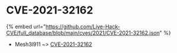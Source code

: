 # CVE-2021-32162
{% embed url="https://github.com/Live-Hack-CVE/full_database/blob/main/cves/2021/CVE-2021-32162.json" %}

* Mesh3l911 ~> [CVE-2021-32162](https://www.alice-snow.ru/2021/database/cve-2021-32162/cve-2021-32162-mesh3l911)